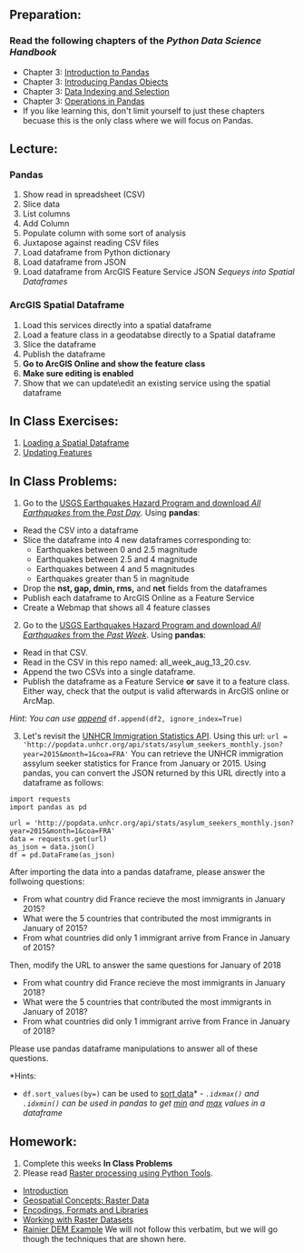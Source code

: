 ## Preparation:
### Read the following chapters of the *Python Data Science Handbook*
  - Chapter 3: [Introduction to Pandas](https://github.com/jakevdp/PythonDataScienceHandbook/blob/master/notebooks/03.00-Introduction-to-Pandas.ipynb) 
  - Chapter 3: [Introducing Pandas Objects](https://github.com/jakevdp/PythonDataScienceHandbook/blob/master/notebooks/03.01-Introducing-Pandas-Objects.ipynb)
  - Chapter 3: [Data Indexing and Selection](https://github.com/jakevdp/PythonDataScienceHandbook/blob/master/notebooks/03.02-Data-Indexing-and-Selection.ipynb)
  - Chapter 3: [Operations in Pandas](https://github.com/jakevdp/PythonDataScienceHandbook/blob/master/notebooks/03.03-Operations-in-Pandas.ipynb)
  - If you like learning this, don't limit yourself to just these chapters becuase this is the only class where we will focus on Pandas.

## Lecture:
### Pandas
1. Show read in spreadsheet (CSV)
2. Slice data
3. List columns
4. Add Column
5. Populate column with some sort of analysis
6. Juxtapose against reading CSV files
7. Load dataframe from Python dictionary
8. Load dataframe from JSON
9. Load dataframe from ArcGIS Feature Service JSON
*Sequeys into Spatial Dataframes*

### ArcGIS Spatial Dataframe
1. Load this services directly into a spatial dataframe
2. Load a feature class in a geodatabse directly to a Spatial dataframe
3. Slice the dataframe
4. Publish the dataframe
5. **Go to ArcGIS Online and show the feature class**
6. **Make sure editing is enabled**
7. Show that we can update\edit an existing service using the spatial dataframe

## In Class Exercises:
1. [Loading a Spatial Dataframe](https://developers.arcgis.com/labs/python/load-spatial-data-frame/)
2. [Updating Features](https://developers.arcgis.com/python/sample-notebooks/updating-features-in-a-feature-layer/)

## In Class Problems:
1. Go to the [USGS Earthquakes Hazard Program and download *All Earthquakes* from the *Past Day*](https://earthquake.usgs.gov/earthquakes/feed/v1.0/csv.php). Using **pandas**:
- Read the CSV into a dataframe
- Slice the dataframe into 4 new dataframes corresponding to:
  - Earthquakes between 0 and 2.5 magnitude
  - Earthquakes between 2.5 and 4 magnitude
  - Earthquakes between 4 and 5 magnitudes
  - Earthquakes greater than 5 in magnitude
- Drop the **nst, gap, dmin, rms,** and **net** fields from the dataframes
- Publish each dataframe to ArcGIS Online as a Feature Service
- Create a Webmap that shows all 4 feature classes

2. Go to the [USGS Earthquakes Hazard Program and download *All Earthquakes* from the *Past Week*](https://earthquake.usgs.gov/earthquakes/feed/v1.0/csv.php). Using **pandas**:
- Read in that CSV.
- Read in the CSV in this repo named: all_week_aug_13_20.csv.
- Append the two CSVs into a single dataframe.
- Publish the dataframe as a Feature Service **or** save it to a feature class. Either way, check that the output is valid afterwards in ArcGIS online or ArcMap.

*Hint: You can use [append](https://pandas.pydata.org/pandas-docs/stable/generated/pandas.DataFrame.append.html)*
```df.append(df2, ignore_index=True)```

3. Let's revisit the [UNHCR Immigration Statistics API](http://popdata.unhcr.org/). Using this url:
```url = 'http://popdata.unhcr.org/api/stats/asylum_seekers_monthly.json?year=2015&month=1&coa=FRA'```
You can retrieve the UNHCR immigration assylum seeker statistics for France from January or 2015. Using pandas, you can convert the JSON returned by this URL directly into a dataframe as follows:
```
import requests
import pandas as pd

url = 'http://popdata.unhcr.org/api/stats/asylum_seekers_monthly.json?year=2015&month=1&coa=FRA'
data = requests.get(url)
as_json = data.json()
df = pd.DataFrame(as_json)
```

After importing the data into a pandas dataframe, please answer the follwoing questions:
- From what country did France recieve the most immigrants in January 2015?
- What were the 5 countries that contributed the most immigrants in January of 2015?
- From what countries did only 1 immigrant arrive from France in January of 2015?

Then, modify the URL to answer the same questions for January of 2018
- From what country did France recieve the most immigrants in January 2018?
- What were the 5 countries that contributed the most immigrants in January of 2018?
- From what countries did only 1 immigrant arrive from France in January of 2018?

Please use pandas dataframe manipulations to answer all of these questions.

*Hints: 
- ```df.sort_values(by=)``` can be used to [sort data](https://pandas.pydata.org/pandas-docs/stable/generated/pandas.DataFrame.sort_values.html)*
*- ```.idxmax()``` and ```.idxmin()``` can be used in pandas to get [min](https://pandas.pydata.org/pandas-docs/stable/generated/pandas.DataFrame.idxmin.html) and [max](https://pandas.pydata.org/pandas-docs/stable/generated/pandas.DataFrame.idxmax.html) values in a dataframe*



## Homework:
1. Complete this weeks **In Class Problems**
2. Please read [Raster processing using Python Tools](https://geohackweek.github.io/raster/).
- [Introduction](https://geohackweek.github.io/raster/01-introduction/)
- [Geospatial Concepts: Raster Data](https://geohackweek.github.io/raster/02-rasterconcepts/)
- [Encodings, Formats and Libraries](https://geohackweek.github.io/raster/03-encodingsandformats/)
- [Working with Raster Datasets](https://geohackweek.github.io/raster/04-workingwithrasters/)
- [Rainier DEM Example](https://geohackweek.github.io/raster/06-pygeotools_rainier/)
We will not follow this verbatim, but we will go though the techniques that are shown here.

